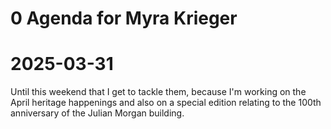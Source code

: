 # 0 Agenda for Myra Krieger

# 2025-03-31

Until this weekend that I get to tackle them, because I'm working on the April heritage happenings and also on a special edition relating to the 100th anniversary of the Julian Morgan building. 